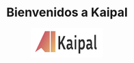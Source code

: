 <div align="center">
<h1 style=>Bienvenidos a Kaipal</h1>

<img src="images/logo.png" height=70px width=170px />



</div>
